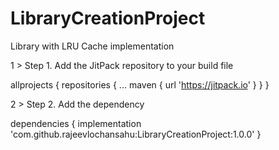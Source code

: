# LibraryCreationProject
Library with LRU Cache implementation

1 > Step 1. Add the JitPack repository to your build file

allprojects {
		repositories {
			...
			maven { url 'https://jitpack.io' }
		}
	}
  
2 > Step 2. Add the dependency

dependencies {
	        implementation 'com.github.rajeevlochansahu:LibraryCreationProject:1.0.0'
	}
